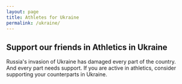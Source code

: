 ```yaml
---
layout: page
title: Athletes for Ukraine
permalink: /ukraine/
---
```



## Support our friends in Athletics in Ukraine
Russia's invasion of Ukraine has damaged every part of the country.  
And every part needs support.  If you are active in athletics, consider supporting your counterparts in Ukraine.
